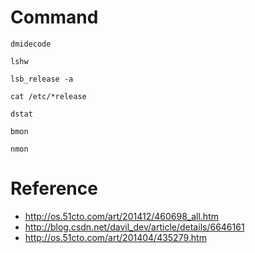 # Command

```
dmidecode
```

```
lshw
```

```
lsb_release -a
```

```
cat /etc/*release
```

```
dstat
```

```
bmon
```

```
nmon
```

# Reference

 - http://os.51cto.com/art/201412/460698_all.htm
 - http://blog.csdn.net/davil_dev/article/details/6646161
 - http://os.51cto.com/art/201404/435279.htm